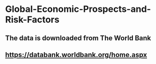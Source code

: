 # Global-Economic-Prospects-and-Risk-Factors

## The data is downloaded from The World Bank
## https://databank.worldbank.org/home.aspx

